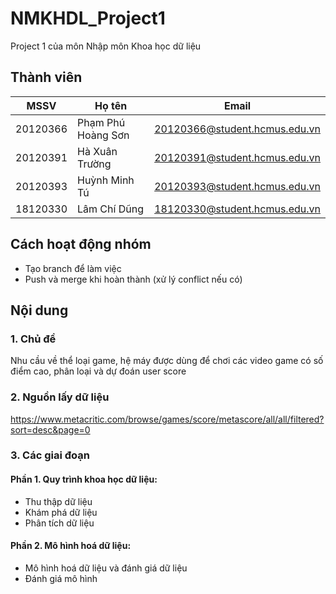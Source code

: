 # NMKHDL_Project1
Project 1 của môn Nhập môn Khoa học dữ liệu

## Thành viên
| MSSV  | Họ tên | Email |
| ------------- | ------------- | ------------- |
| 20120366  | Phạm Phú Hoàng Sơn  | 20120366@student.hcmus.edu.vn |
| 20120391  | Hà Xuân Trường  | 20120391@student.hcmus.edu.vn |
| 20120393  | Huỳnh Minh Tú  | 20120393@student.hcmus.edu.vn |
| 18120330  | Lâm Chí Dũng  | 18120330@student.hcmus.edu.vn |

## Cách hoạt động nhóm
- Tạo branch để làm việc
- Push và merge khi hoàn thành (xử lý conflict nếu có)

## Nội dung
### 1. Chủ đề
Nhu cầu về thể loại game, hệ máy được dùng để chơi các video game có số điểm cao, phân loại và dự đoán user score

### 2. Nguồn lấy dữ liệu
https://www.metacritic.com/browse/games/score/metascore/all/all/filtered?sort=desc&page=0

### 3. Các giai đoạn
#### Phần 1. Quy trình khoa học dữ liệu:
- Thu thập dữ liệu
- Khám phá dữ liệu
- Phân tích dữ liệu
#### Phần 2. Mô hình hoá dữ liệu:
- Mô hình hoá dữ liệu và đánh giá dữ liệu
- Đánh giá mô hình

